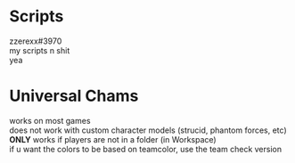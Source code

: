 # Scripts
zzerexx#3970  
my scripts n shit  
yea  

# Universal Chams
works on most games  
does not work with custom character models (strucid, phantom forces, etc)  
**ONLY** works if players are not in a folder (in Workspace)  
if u want the colors to be based on teamcolor, use the team check version  
